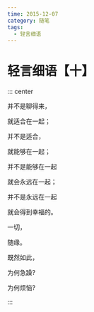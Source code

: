 ```yaml
---
time: 2015-12-07
category: 随笔
tags:
  - 轻言细语
---
```


# 轻言细语【十】

::: center

并不是聊得来，

就适合在一起；

并不是适合，

就能够在一起；

并不是能够在一起

就会永远在一起；

并不是永远在一起

就会得到幸福的。

一切，

随缘。

既然如此，

为何急躁?

为何烦恼?

:::
